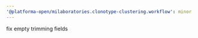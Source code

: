 ```yaml
---
'@platforma-open/milaboratories.clonotype-clustering.workflow': minor
---
```


fix empty trimming fields
